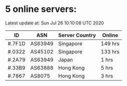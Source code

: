 # 5 online servers:

Latest update at: Sun Jul 26 10:10:08 UTC 2020

| ID | ASN | Server Country | Online |
| -- | --- | -------------- | ------ |
| #.7F1D | AS63949 | Singapore | 149 hrs |
| #.0322 | AS45102 | Singapore | 133 hrs |
| #.2A79 | AS63949 | Japan | 1 hrs |
| #.33B9 | AS63888 | Hong Kong | 5 hrs |
| #.7867 | AS8075 | Hong Kong | 3 hrs |

